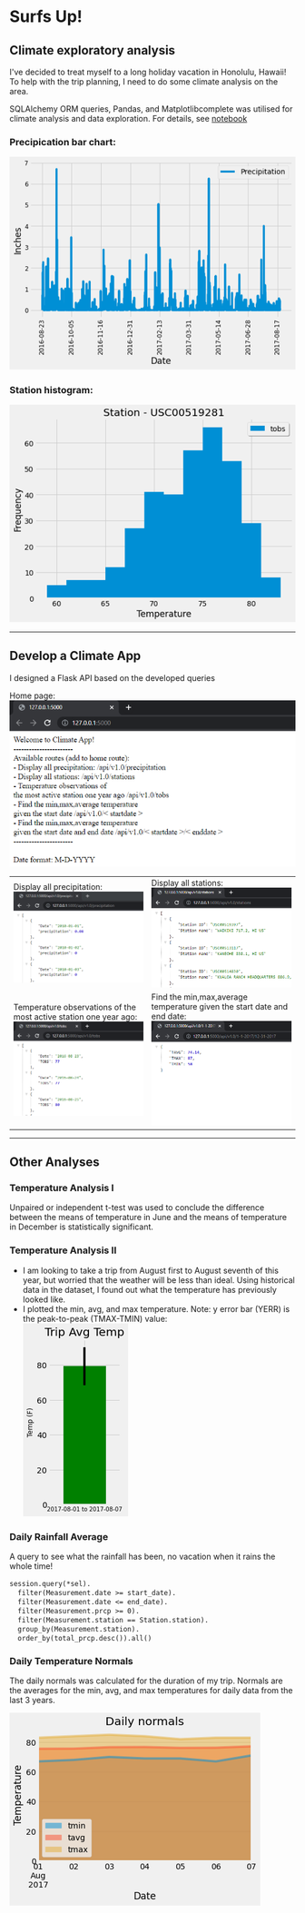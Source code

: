 # Surfs Up!

## Climate exploratory analysis

I've decided to treat myself to a long holiday vacation in Honolulu, Hawaii! To help with the trip planning, I need to do some climate analysis on the area. 

SQLAlchemy ORM queries, Pandas, and Matplotlibcomplete was utilised for climate analysis and data exploration. For details, see [notebook](climate_exploratory_analysis.ipynb)
</br>
### Precipication bar chart:</br>
<img src="Images\precipitation.png">

### Station histogram:</br>
<img src="Images\station-histogram.png">

- - -

## Develop a Climate App

I designed a Flask API based on the developed queries

<table>
  <tr>
    Home page: </br>
    <img src="Images\main-page.png">
  </tr>
  <tr>
    <td>Display all precipitation:</br>
      <img src="Images\Precipitation-route.png">
    </td>
    <td>Display all stations:</br>
      <img src="Images\stations-route.png">
    </td>
  </tr>
  <tr>
    <td>Temperature observations of
the most active station one year ago:</br>
      <img src="Images\tobs-route.png">
    </td>
    <td>Find the min,max,average temperature
given the start date and end date:</br>
      <img src="Images\date-range.png">
    </td>
  </tr>

</table>

- - -

## Other Analyses

### Temperature Analysis I

Unpaired or independent t-test was used to conclude the difference between the means of temperature in June and the means of temperature in December is statistically significant.

### Temperature Analysis II

* I am looking to take a trip from August first to August seventh of this year, but worried that the weather will be less than ideal. Using historical data in the dataset, I found out what the temperature has previously looked like.
* I plotted the min, avg, and max temperature.
Note: y error bar (YERR) is the peak-to-peak (TMAX-TMIN) value:</br>
![temperature](Images/temperature.png)


### Daily Rainfall Average

A query to see what the rainfall has been, no vacation when it rains the whole time!
```
session.query(*sel).
  filter(Measurement.date >= start_date).
  filter(Measurement.date <= end_date).
  filter(Measurement.prcp >= 0).
  filter(Measurement.station == Station.station).
  group_by(Measurement.station).
  order_by(total_prcp.desc()).all()
```


### Daily Temperature Normals

The daily normals was calculated for the duration of my trip. Normals are the averages for the min, avg, and max temperatures for daily data from the last 3 years.

  ![daily-normals](Images/daily-normals.png)

